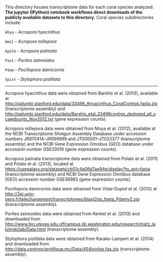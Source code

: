 This directory houses transcriptome data for each coral species analyzed. **The jupyter (IPython) notebook workflows direct downloads of the publicly available datasets to this directory.** Coral species subdirectories include:

  `Ahya` - *Acropora hyacinthus* 
  
  `Amil` - *Acropora millepora* 
  
  `Apalm` - *Acropora palmata* 
  
  `Past` - *Porites astreoides* 
  
  `Pdam` - *Pocillopora damicornis* 
  
  `Spist` - *Stylophora pistillata* 
  
  
  
  ---
  
Acropora hyacinthus data were obtained from Barshis et al. (2013), available at http://palumbi.stanford.edu/data/33496_Ahyacinthus_CoralContigs.fasta.zip (transcriptome assembly) and http://palumbi.stanford.edu/data/Barshis_etal_33496contigs_deduped_all_scaledounts_Nov2012.txt (gene expression counts). 

Acropora millepora data were obtained from Moya et al. (2012), available at the NCBI Transcriptome Shotgun Assembly Database under accession numbers JR970414–JR999999 and JT000001–JT023377 (transcriptome assembly) and the NCBI Gene Expression Omnibus (GEO) database under accession number GSE33016 (gene expression counts). 


Acropora palmata transcriptome data were obtained from Polato et al. (2011) and Polato et al. (2013), located at https://usegalaxy.org/datasets/cb51c4a06d7ae94e/display?to_ext=fasta (transcriptome assembly) and NCBI Gene Expression Omnibus database (GEO) accession number GSE36983 (gene expression counts). 


Pocillopora damicornis data were obtained from Vidal-Dupiol et al. (2013) at http://2ei.univ-perp.fr/telechargement/transcriptomes/blast2go_fasta_Pdamv2.zip (transcriptome assembly). 

Porites astreoides data were obtained from Kenkel et al. (2013) and downloaded from http://www.bio.utexas.edu.offcampus.lib.washington.edu/research/matz_lab/matzlab/Data.html (transcriptome assembly). 


Stylophora pistillata data were obtained from Karako-Lampert et al. (2014) and downloaded from http://data.centrescientifique.mc/Data/454Isotigs.fas.zip (transcriptome assembly). 

  
